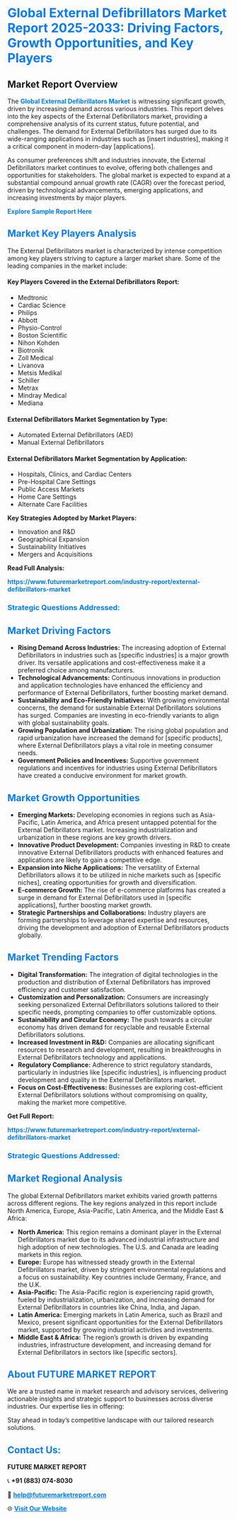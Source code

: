 <h1 style="color: #007BFF;">Global External Defibrillators Market Report 2025-2033: Driving Factors, Growth Opportunities, and Key Players</h1>

<section id="overview">
<h2>Market Report Overview</h2>
<p>The <a href="https://www.futuremarketreport.com/industry-report/external-defibrillators-market" style="color: #007BFF; text-decoration: none;"><strong>Global External Defibrillators Market</strong></a> is witnessing significant growth, driven by increasing demand across various industries. This report delves into the key aspects of the External Defibrillators market, providing a comprehensive analysis of its current status, future potential, and challenges. The demand for External Defibrillators has surged due to its wide-ranging applications in industries such as [insert industries], making it a critical component in modern-day [applications].</p>
<p>As consumer preferences shift and industries innovate, the External Defibrillators market continues to evolve, offering both challenges and opportunities for stakeholders. The global market is expected to expand at a substantial compound annual growth rate (CAGR) over the forecast period, driven by technological advancements, emerging applications, and increasing investments by major players.</p>
</section>

<section id="overview">
<p><a href="https://www.futuremarketreport.com/request-sample/reportId=64713" style="color: #007BFF; text-decoration: none;"><strong>Explore Sample Report Here</strong></a></p>
</section>

<section id="key-players">
<h2 style="color: #007BFF;">Market Key Players Analysis</h2>
<p>The External Defibrillators market is characterized by intense competition among key players striving to capture a larger market share. Some of the leading companies in the market include:</p>
<h4>Key Players Covered in the External Defibrillators Report:</h4>
<ul><li>Medtronic</li><li>Cardiac Science</li><li>Philips</li><li>Abbott</li><li>Physio-Control</li><li>Boston Scientific</li><li>Nihon Kohden</li><li>Biotronik</li><li>Zoll Medical</li><li>Livanova</li><li>Metsis Medikal</li><li>Schiller</li><li>Metrax</li><li>Mindray Medical</li><li>Mediana</li></ul>
<h4>External Defibrillators Market Segmentation by Type:</h4>
<ul><li>Automated External Defibrillators (AED)</li><li>Manual External Defibrillators</li></ul>

<h4>External Defibrillators Market Segmentation by Application:</h4>
<ul><li>Hospitals, Clinics, and Cardiac Centers</li><li>Pre-Hospital Care Settings</li><li>Public Access Markets</li><li>Home Care Settings</li><li>Alternate Care Facilities</li></ul>
<p><strong>Key Strategies Adopted by Market Players:</strong></p>
<ul>
<li>Innovation and R&D</li>
<li>Geographical Expansion</li>
<li>Sustainability Initiatives</li>
<li>Mergers and Acquisitions</li>
</ul>
</section>

<section>
<p><strong>Read Full Analysis: </strong></p><a href="https://www.futuremarketreport.com/industry-report/external-defibrillators-market" style="color: #007BFF; text-decoration: none;"><strong>https://www.futuremarketreport.com/industry-report/external-defibrillators-market</strong></a>
<h3 style="color: #007BFF;">Strategic Questions Addressed:</h3>
</section>

<section id="driving-factors">
<h2 style="color: #007BFF;">Market Driving Factors</h2>
<ul>
<li><strong>Rising Demand Across Industries:</strong> The increasing adoption of External Defibrillators in industries such as [specific industries] is a major growth driver. Its versatile applications and cost-effectiveness make it a preferred choice among manufacturers.</li>
<li><strong>Technological Advancements:</strong> Continuous innovations in production and application technologies have enhanced the efficiency and performance of External Defibrillators, further boosting market demand.</li>
<li><strong>Sustainability and Eco-Friendly Initiatives:</strong> With growing environmental concerns, the demand for sustainable External Defibrillators solutions has surged. Companies are investing in eco-friendly variants to align with global sustainability goals.</li>
<li><strong>Growing Population and Urbanization:</strong> The rising global population and rapid urbanization have increased the demand for [specific products], where External Defibrillators plays a vital role in meeting consumer needs.</li>
<li><strong>Government Policies and Incentives:</strong> Supportive government regulations and incentives for industries using External Defibrillators have created a conducive environment for market growth.</li>
</ul>
</section>

<section id="growth-opportunities">
<h2 style="color: #007BFF;">Market Growth Opportunities</h2>
<ul>
<li><strong>Emerging Markets:</strong> Developing economies in regions such as Asia-Pacific, Latin America, and Africa present untapped potential for the External Defibrillators market. Increasing industrialization and urbanization in these regions are key growth drivers.</li>
<li><strong>Innovative Product Development:</strong> Companies investing in R&D to create innovative External Defibrillators products with enhanced features and applications are likely to gain a competitive edge.</li>
<li><strong>Expansion into Niche Applications:</strong> The versatility of External Defibrillators allows it to be utilized in niche markets such as [specific niches], creating opportunities for growth and diversification.</li>
<li><strong>E-commerce Growth:</strong> The rise of e-commerce platforms has created a surge in demand for External Defibrillators used in [specific applications], further boosting market growth.</li>
<li><strong>Strategic Partnerships and Collaborations:</strong> Industry players are forming partnerships to leverage shared expertise and resources, driving the development and adoption of External Defibrillators products globally.</li>
</ul>
</section>

<section id="trending-factors">
<h2 style="color: #007BFF;">Market Trending Factors</h2>
<ul>
<li><strong>Digital Transformation:</strong> The integration of digital technologies in the production and distribution of External Defibrillators has improved efficiency and customer satisfaction.</li>
<li><strong>Customization and Personalization:</strong> Consumers are increasingly seeking personalized External Defibrillators solutions tailored to their specific needs, prompting companies to offer customizable options.</li>
<li><strong>Sustainability and Circular Economy:</strong> The push towards a circular economy has driven demand for recyclable and reusable External Defibrillators solutions.</li>
<li><strong>Increased Investment in R&D:</strong> Companies are allocating significant resources to research and development, resulting in breakthroughs in External Defibrillators technology and applications.</li>
<li><strong>Regulatory Compliance:</strong> Adherence to strict regulatory standards, particularly in industries like [specific industries], is influencing product development and quality in the External Defibrillators market.</li>
<li><strong>Focus on Cost-Effectiveness:</strong> Businesses are exploring cost-efficient External Defibrillators solutions without compromising on quality, making the market more competitive.</li>
</ul>
</section>

<section>
<p><strong>Get Full Report: </strong></p><a href="https://www.futuremarketreport.com/industry-report/external-defibrillators-market" style="color: #007BFF; text-decoration: none;"><strong>https://www.futuremarketreport.com/industry-report/external-defibrillators-market</strong></a>
<h3 style="color: #007BFF;">Strategic Questions Addressed:</h3>
</section>


<section id="regional-analysis">
<h2 style="color: #007BFF;">Market Regional Analysis</h2>
<p>The global External Defibrillators market exhibits varied growth patterns across different regions. The key regions analyzed in this report include North America, Europe, Asia-Pacific, Latin America, and the Middle East & Africa:</p>
<ul>
<li><strong>North America:</strong> This region remains a dominant player in the External Defibrillators market due to its advanced industrial infrastructure and high adoption of new technologies. The U.S. and Canada are leading markets in this region.</li>
<li><strong>Europe:</strong> Europe has witnessed steady growth in the External Defibrillators market, driven by stringent environmental regulations and a focus on sustainability. Key countries include Germany, France, and the U.K.</li>
<li><strong>Asia-Pacific:</strong> The Asia-Pacific region is experiencing rapid growth, fueled by industrialization, urbanization, and increasing demand for External Defibrillators in countries like China, India, and Japan.</li>
<li><strong>Latin America:</strong> Emerging markets in Latin America, such as Brazil and Mexico, present significant opportunities for the External Defibrillators market, supported by growing industrial activities and investments.</li>
<li><strong>Middle East & Africa:</strong> The region’s growth is driven by expanding industries, infrastructure development, and increasing demand for External Defibrillators in sectors like [specific sectors].</li>
</ul>
</section>

<footer>
<h2 style="color: #007BFF;">About FUTURE MARKET REPORT</h2>
<p>We are a trusted name in market research and advisory services, delivering actionable insights and strategic support to businesses across diverse industries. Our expertise lies in offering:</p>

<p>Stay ahead in today’s competitive landscape with our tailored research solutions.</p>

<h2 style="color: #007BFF;">Contact Us:</h2>
<p><strong>FUTURE MARKET REPORT</strong></p>
<p>📞 <strong>+91 (883) 074-8030</strong></p>
<p>📧 <strong><a href="mailto:help@futuremarketreport.com" style="color: #007BFF;">help@futuremarketreport.com</a></strong></p>
<p>🌐 <strong><a href="https://www.futuremarketreport.com/" style="color: #007BFF;">Visit Our Website</a></strong></p>
</footer>